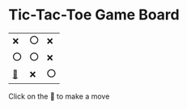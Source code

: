 # Tic-Tac-Toe Game Board
|   |   |   |
|---|---|---|
|❌ |⭕ |❌ |
|⭕ |⭕ |❌ |
|[🔎](XOXOOXOXO.md) |❌ |⭕ |

Click on the 🔎 to make a move